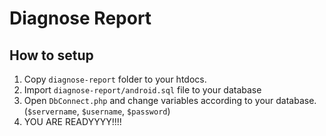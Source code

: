 # Diagnose Report

## How to setup

1. Copy `diagnose-report` folder to your htdocs.
2. Import `diagnose-report/android.sql` file to your database
3. Open `DbConnect.php` and change variables according to your database. (`$servername`, `$username`, `$password`)
4. YOU ARE READYYYY!!!!
